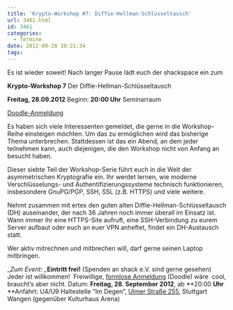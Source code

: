 ```yaml
---
title: 'Krypto-Workshop #7: Diffie-Hellman-Schlüsseltausch'
url: 3461.html
id: 3461
categories:
  - Termine
date: 2012-09-20 10:21:34
tags:
---
```


Es ist wieder soweit! Nach langer Pause lädt euch der shackspace ein zum

**Krypto-Workshop 7**
Der Diffie-Hellman-Schlüsseltausch

**Freitag, 28.09.2012**
Beginn: **20:00 Uhr**
Seminarraum

[Doodle-Anmeldung](http://doodle.com/ntian64u5dee77sp)

Es haben sich viele Interessenten gemeldet, die gerne in die Workshop-Reihe einsteigen möchten. Um das zu ermöglichen wird das bisherige Thema unterbrechen. Stattdessen ist das ein Abend, an dem jeder teilnehmen kann, auch diejenigen, die den Workshop nicht von Anfang an besucht haben.

Dieser siebte Teil der Workshop-Serie führt euch in die Welt der asymmetrischen Kryptografie ein. Ihr werdet lernen, wie moderne Verschlüsselungs- und Authentifizierungssysteme technisch funktionieren, insbesondere GnuPG/PGP, SSH, SSL (z.B. HTTPS) und viele weitere.

Nehmt zusammen mit ertes den guten alten Diffie-Hellman-Schlüsseltausch (DH) auseinander, der nach 36 Jahren noch immer überall im Einsatz ist. Wann immer ihr eine HTTPS-Site aufruft, eine SSH-Verbindung zu eurem Server aufbaut oder euch an euer VPN anheftet, findet ein DH-Austausch statt.

Wer aktiv mitrechnen und mitbrechen will, darf gerne seinen Laptop mitbringen.

_<em>Zum Event:
_</em>**Eintritt frei!** (Spenden an shack e.V. sind gerne gesehen) Jeder ist willkommen!  Freiwillige, [formlose Anmeldung](http://doodle.com/ntian64u5dee77sp) (Doodle) wäre  cool, braucht’s aber nicht.
Datum: **Freitag, 28\. September 2012**, ab **20:00 ****Uhr****
**Anfahrt: U4/U9 Haltestelle “Im Degen”, [Ulmer Straße 255](https://blog.shackspace.de/?page_id=713), Stuttgart Wangen (gegenüber Kulturhaus Arena)